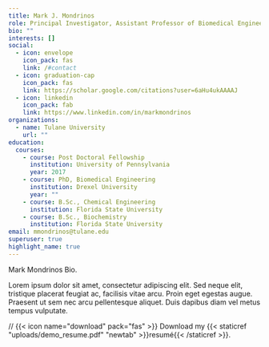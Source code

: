 ```yaml
---
title: Mark J. Mondrinos
role: Principal Investigator, Assistant Professor of Biomedical Engineering
bio: ""
interests: []
social:
  - icon: envelope
    icon_pack: fas
    link: /#contact
  - icon: graduation-cap
    icon_pack: fas
    link: https://scholar.google.com/citations?user=6aHu4ukAAAAJ
  - icon: linkedin
    icon_pack: fab
    link: https://www.linkedin.com/in/markmondrinos
organizations:
  - name: Tulane University
    url: ""
education:
  courses:
    - course: Post Doctoral Fellowship
      institution: University of Pennsylvania
      year: 2017
    - course: PhD, Biomedical Engineering
      institution: Drexel University
      year: ""
    - course: B.Sc., Chemical Engineering
      institution: Florida State University
    - course: B.Sc., Biochemistry
      institution: Florida State University
email: mmondrinos@tulane.edu
superuser: true
highlight_name: true
---
```

Mark Mondrinos Bio.

Lorem ipsum dolor sit amet, consectetur adipiscing elit. Sed neque elit, tristique placerat feugiat ac, facilisis vitae arcu. Proin eget egestas augue. Praesent ut sem nec arcu pellentesque aliquet. Duis dapibus diam vel metus tempus vulputate.

// {{< icon name="download" pack="fas" >}} Download my {{< staticref "uploads/demo_resume.pdf" "newtab" >}}resumé{{< /staticref >}}.